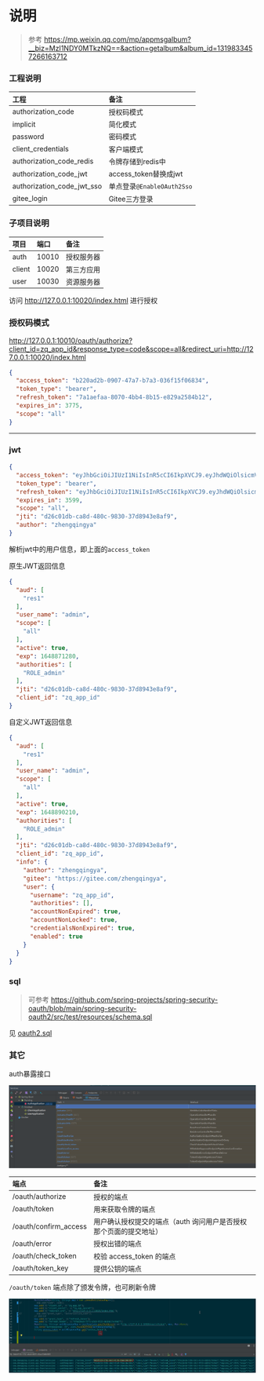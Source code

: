 # 说明

> 参考 https://mp.weixin.qq.com/mp/appmsgalbum?__biz=MzI1NDY0MTkzNQ==&action=getalbum&album_id=1319833457266163712

### 工程说明

| 工程               | 备注       |
| :----------------- | :--------- |
| authorization_code | 授权码模式 |
| implicit           | 简化模式   |
| password           | 密码模式   |
| client_credentials | 客户端模式 |
| authorization_code_redis | 令牌存储到redis中 |
| authorization_code_jwt | access_token替换成jwt |
| authorization_code_jwt_sso | 单点登录`@EnableOAuth2Sso` |
| gitee_login | Gitee三方登录 |

### 子项目说明

| 项目        | 端口 | 备注       |
| :---------- | :--- | :--------- |
| auth | 10010 | 授权服务器 |
| client  | 10020 | 第三方应用 |
| user | 10030 | 资源服务器 |

访问 http://127.0.0.1:10020/index.html 进行授权

### 授权码模式

http://127.0.0.1:10010/oauth/authorize?client_id=zq_app_id&response_type=code&scope=all&redirect_uri=http://127.0.0.1:10020/index.html

```json
{
  "access_token": "b220ad2b-0907-47a7-b7a3-036f15f06834",
  "token_type": "bearer",
  "refresh_token": "7a1aefaa-8070-4bb4-8b15-e829a2584b12",
  "expires_in": 3775,
  "scope": "all"
}
```

---

### jwt

```json
{
  "access_token": "eyJhbGciOiJIUzI1NiIsInR5cCI6IkpXVCJ9.eyJhdWQiOlsicmVzMSJdLCJ1c2VyX25hbWUiOiJhZG1pbiIsInNjb3BlIjpbImFsbCJdLCJleHAiOjE2NDg4NzEyODAsImF1dGhvcml0aWVzIjpbIlJPTEVfYWRtaW4iXSwianRpIjoiZDI2YzAxZGItY2E4ZC00ODBjLTk4MzAtMzdkODk0M2U4YWY5IiwiY2xpZW50X2lkIjoienFfYXBwX2lkIn0.tzjoVFzsPjRPUPnsL3xaFVGENEBg2_V7bDEVk7EbfA0",
  "token_type": "bearer",
  "refresh_token": "eyJhbGciOiJIUzI1NiIsInR5cCI6IkpXVCJ9.eyJhdWQiOlsicmVzMSJdLCJ1c2VyX25hbWUiOiJhZG1pbiIsInNjb3BlIjpbImFsbCJdLCJhdGkiOiJkMjZjMDFkYi1jYThkLTQ4MGMtOTgzMC0zN2Q4OTQzZThhZjkiLCJleHAiOjE2NDkxMjY4MTIsImF1dGhvcml0aWVzIjpbIlJPTEVfYWRtaW4iXSwianRpIjoiNmFjZDQwYmYtYjk4Yi00Y2RkLWI4MDQtMTBlMzM1ZDNjY2YzIiwiY2xpZW50X2lkIjoienFfYXBwX2lkIn0.gnrtIKXhE71pJ1Fn5HmTZU-_3GW-Wst8lNrMplveipw",
  "expires_in": 3599,
  "scope": "all",
  "jti": "d26c01db-ca8d-480c-9830-37d8943e8af9",
  "author": "zhengqingya"
}
```

解析jwt中的用户信息，即上面的`access_token`

原生JWT返回信息

```json
{
  "aud": [
    "res1"
  ],
  "user_name": "admin",
  "scope": [
    "all"
  ],
  "active": true,
  "exp": 1648871280,
  "authorities": [
    "ROLE_admin"
  ],
  "jti": "d26c01db-ca8d-480c-9830-37d8943e8af9",
  "client_id": "zq_app_id"
}
```

自定义JWT返回信息

```json
{
  "aud": [
    "res1"
  ],
  "user_name": "admin",
  "scope": [
    "all"
  ],
  "active": true,
  "exp": 1648890210,
  "authorities": [
    "ROLE_admin"
  ],
  "jti": "d26c01db-ca8d-480c-9830-37d8943e8af9",
  "client_id": "zq_app_id",
  "info": {
    "author": "zhengqingya",
    "gitee": "https://gitee.com/zhengqingya",
    "user": {
      "username": "zq_app_id",
      "authorities": [],
      "accountNonExpired": true,
      "accountNonLocked": true,
      "credentialsNonExpired": true,
      "enabled": true
    }
  }
}
```

### sql

> 可参考 https://github.com/spring-projects/spring-security-oauth/blob/main/spring-security-oauth2/src/test/resources/schema.sql

见 [oauth2.sql](./sql/oauth2.sql)

### 其它

auth暴露接口

![auth暴露接口.png](images/auth暴露接口.png)

| 端点                  | 备注                                                         |
| :-------------------- | :----------------------------------------------------------- |
| /oauth/authorize      | 授权的端点                                             |
| /oauth/token          | 用来获取令牌的端点                                     |
| /oauth/confirm_access | 用户确认授权提交的端点（auth 询问用户是否授权那个页面的提交地址） |
| /oauth/error          | 授权出错的端点                                               |
| /oauth/check_token    | 校验 access_token 的端点                                     |
| /oauth/token_key      | 提供公钥的端点                                               |

`/oauth/token` 端点除了颁发令牌，也可刷新令牌

![auth刷新令牌png](images/auth刷新令牌.png)
